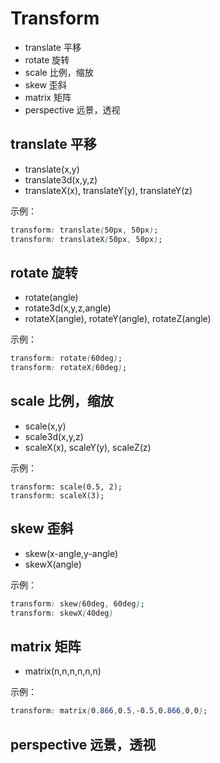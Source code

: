 # Transform

* translate 平移
* rotate 旋转
* scale 比例，缩放
* skew 歪斜
* matrix 矩阵
* perspective 远景，透视

## translate 平移

- translate(x,y)
- translate3d(x,y,z)
- translateX(x), translateY(y), translateY(z)

示例：
```css
transform: translate(50px, 50px);
transform: translateX(50px, 50px);
```

## rotate 旋转

- rotate(angle)	
- rotate3d(x,y,z,angle)
- rotateX(angle), rotateY(angle), rotateZ(angle)

示例：
```css
transform: rotate(60deg);
transform: rotateX(60deg);
```

## scale 比例，缩放

- scale(x,y)	
- scale3d(x,y,z)
- scaleX(x), scaleY(y), scaleZ(z)

示例：
```
transform: scale(0.5, 2);
transform: scaleX(3);
```

## skew 歪斜

- skew(x-angle,y-angle)	
- skewX(angle)

示例：
```css
transform: skew(60deg, 60deg);
transform: skewX(40deg)
```

## matrix 矩阵

- matrix(n,n,n,n,n,n)

示例：
```css
transform: matrix(0.866,0.5,-0.5,0.866,0,0);
```

## perspective 远景，透视



